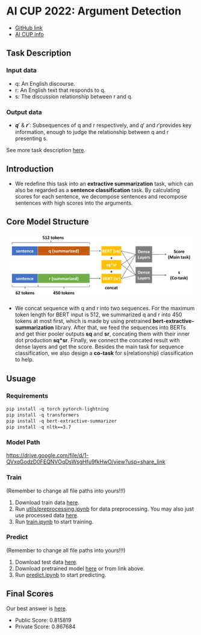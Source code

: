 # AI CUP 2022: Argument Detection

* [GitHub link](https://github.com/MengChiehLiu/AI_CUP_2022)
* [AI CUP info](https://tbrain.trendmicro.com.tw/Competitions/Details/26)

## Task Description

### Input data
* q: An English discourse.
* r: An English text that responds to q.
* s: The discussion relationship between r and q.
### Output data
* 𝒒′ & 𝒓′: Subsequences of q and r respectively, and 𝑞′ and 𝑟′provides key information, enough to judge the relationship between q and r presenting s.

See more task description [here](https://github.com/MengChiehLiu/AI_CUP_2022_Argument_Detection/blob/main/data/dataset%20and%20information/%E7%AB%B6%E8%B3%BD%E4%BB%BB%E5%8B%99%E8%88%87%E8%B3%87%E6%96%99%E8%AA%AA%E6%98%8E_v2.pdf).

## Introduction

* We redefine this task into an **extractive summarization** task, which can also be regarded as a **sentence classification** task. By calculating scores for each sentence, we decompose sentences and recompose sentences with high scores into the arguments.


## Core Model Structure

![Core Model Structure](https://github.com/MengChiehLiu/AI_CUP_2022_Argument_Detection/blob/main/data/images/model_structure.jpg)

* We concat sequence with q and r into two sequences. For the maximum token length for BERT input is 512, we summarized q and r into 450 tokens at most first, which is made by using pretrained **bert-extractive-summarization** library.
After that, we feed the sequences into BERTs and get thier pooler outputs **sq** and **sr**, concating them with their inner dot production **sq*sr**. 
Finally, we connect the concated result with dense layers and get the score. Besides the main task for sequence classification, we also design a **co-task** for s(relationship) classification to help.



## Usuage
### Requirements
```
pip install -q torch pytorch-lightning
pip install -q transformers
pip install -q bert-extractive-summarizer
pip install -q nltk==3.7
```

### Model Path
https://drive.google.com/file/d/1-QVxqGodzD0FEQNVOqDsWsgHfu9fkHwO/view?usp=share_link


### Train
(Remember to change all file paths into yours!!!)

1. Download train data [here](https://github.com/MengChiehLiu/AI_CUP_2022_Argument_Detection/blob/main/data/dataset%20and%20information/Batch_answers%20-%20train_data%20(no-blank).csv).
2. Run [utils/preprocessing.ipynb](https://github.com/MengChiehLiu/AI_CUP_2022_Argument_Detection/blob/main/utils/preprocessing.ipynb) for data preprocessing. You may also just use processed data [here](https://github.com/MengChiehLiu/AI_CUP_2022_Argument_Detection/tree/main/data/processed%20data%20(v8)).
6. Run [train.ipynb](https://github.com/MengChiehLiu/AI_CUP_2022_Argument_Detection/blob/main/train.ipynb) to start training.



### Predict
(Remember to change all file paths into yours!!!)

1. Download test data [here](https://github.com/MengChiehLiu/AI_CUP_2022_Argument_Detection/blob/main/data/dataset%20and%20information/Batch_answers%20-%20test_data(no_label).csv).
2. Download pretrained model [here](https://drive.google.com/file/d/1-QVxqGodzD0FEQNVOqDsWsgHfu9fkHwO/view?usp=share_link) or from link above.
3. Run [predict.ipynb](https://github.com/MengChiehLiu/AI_CUP_2022_Argument_Detection/blob/main/predict.ipynb) to start predicting.

## Final Scores
Our best answer is [here](https://github.com/MengChiehLiu/AI_CUP_2022_Argument_Detection/blob/main/data/answer/model_v8_old_threshold25.csv).

* Public Score: 0.815819	
* Private Score: 0.867684
